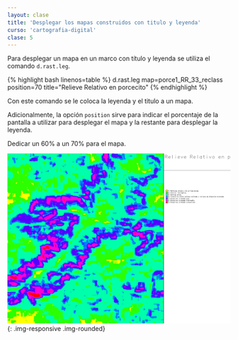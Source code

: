 ```yaml
---
layout: clase
title: 'Desplegar los mapas construidos con titulo y leyenda'
curso: 'cartografia-digital'
clase: 5
---
```


Para desplegar un mapa en un marco con título y leyenda se utiliza el comando `d.rast.leg`.

{% highlight bash linenos=table %}
d.rast.leg map=porce1_RR_33_reclass position=70 title="Relieve Relativo en porcecito"
{% endhighlight %}

Con este comando se le coloca la leyenda y el titulo a un mapa.

Adicionalmente, la opción `position` sirve para indicar el porcentaje de la pantalla a utilizar para desplegar el mapa y la restante para desplegar la leyenda.

Dedicar un 60% a un 70% para el mapa.

![Mapa desplegado con título y leyenda](/cartografia-digital/images/porce1_RR_33_reclass_leg.png){: .img-responsive .img-rounded}
